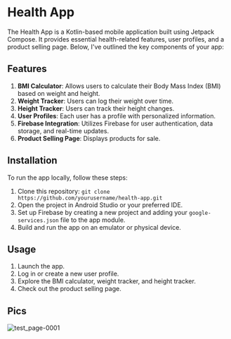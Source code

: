 # Health App

The Health App is a Kotlin-based mobile application built using Jetpack Compose. It provides essential health-related features, user profiles, and a product selling page. Below, I've outlined the key components of your app:

## Features

1. **BMI Calculator**: Allows users to calculate their Body Mass Index (BMI) based on weight and height.
2. **Weight Tracker**: Users can log their weight over time.
3. **Height Tracker**: Users can track their height changes.
4. **User Profiles**: Each user has a profile with personalized information.
5. **Firebase Integration**: Utilizes Firebase for user authentication, data storage, and real-time updates.
6. **Product Selling Page**: Displays products for sale.

## Installation

To run the app locally, follow these steps:

1. Clone this repository: `git clone https://github.com/yourusername/health-app.git`
2. Open the project in Android Studio or your preferred IDE.
3. Set up Firebase by creating a new project and adding your `google-services.json` file to the app module.
4. Build and run the app on an emulator or physical device.

## Usage

1. Launch the app.
2. Log in or create a new user profile.
3. Explore the BMI calculator, weight tracker, and height tracker.
4. Check out the product selling page.

## Pics

![test_page-0001](https://github.com/havalchinmay/iFIT-1/assets/125662714/4c232295-2fa6-4904-9b49-9037f3368cff)


